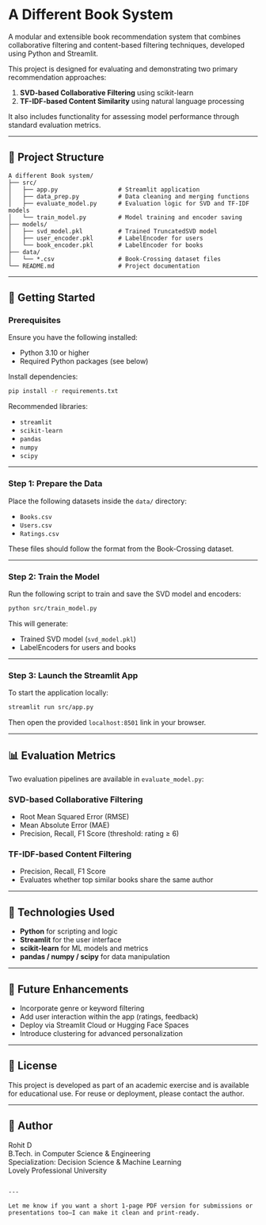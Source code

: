 # A Different Book System

A modular and extensible book recommendation system that combines collaborative filtering and content-based filtering techniques, developed using Python and Streamlit.

This project is designed for evaluating and demonstrating two primary recommendation approaches:

1. **SVD-based Collaborative Filtering** using scikit-learn
2. **TF-IDF-based Content Similarity** using natural language processing

It also includes functionality for assessing model performance through standard evaluation metrics.

---

## 📁 Project Structure

```
A different Book system/
├── src/
│   ├── app.py                 # Streamlit application
│   ├── data_prep.py           # Data cleaning and merging functions
│   ├── evaluate_model.py      # Evaluation logic for SVD and TF-IDF models
│   └── train_model.py         # Model training and encoder saving
├── models/
│   ├── svd_model.pkl          # Trained TruncatedSVD model
│   ├── user_encoder.pkl       # LabelEncoder for users
│   └── book_encoder.pkl       # LabelEncoder for books
├── data/
│   └── *.csv                  # Book-Crossing dataset files
└── README.md                  # Project documentation
```

---

## 🚀 Getting Started

### Prerequisites

Ensure you have the following installed:

- Python 3.10 or higher
- Required Python packages (see below)

Install dependencies:

```bash
pip install -r requirements.txt
```

Recommended libraries:
- `streamlit`
- `scikit-learn`
- `pandas`
- `numpy`
- `scipy`

---

### Step 1: Prepare the Data

Place the following datasets inside the `data/` directory:

- `Books.csv`
- `Users.csv`
- `Ratings.csv`

These files should follow the format from the Book-Crossing dataset.

---

### Step 2: Train the Model

Run the following script to train and save the SVD model and encoders:

```bash
python src/train_model.py
```

This will generate:
- Trained SVD model (`svd_model.pkl`)
- LabelEncoders for users and books

---

### Step 3: Launch the Streamlit App

To start the application locally:

```bash
streamlit run src/app.py
```

Then open the provided `localhost:8501` link in your browser.

---

## 📊 Evaluation Metrics

Two evaluation pipelines are available in `evaluate_model.py`:

### SVD-based Collaborative Filtering
- Root Mean Squared Error (RMSE)
- Mean Absolute Error (MAE)
- Precision, Recall, F1 Score (threshold: rating ≥ 6)

### TF-IDF-based Content Filtering
- Precision, Recall, F1 Score
- Evaluates whether top similar books share the same author

---

## 🔧 Technologies Used

- **Python** for scripting and logic
- **Streamlit** for the user interface
- **scikit-learn** for ML models and metrics
- **pandas / numpy / scipy** for data manipulation

---

## 📌 Future Enhancements

- Incorporate genre or keyword filtering
- Add user interaction within the app (ratings, feedback)
- Deploy via Streamlit Cloud or Hugging Face Spaces
- Introduce clustering for advanced personalization

---

## 📄 License

This project is developed as part of an academic exercise and is available for educational use. For reuse or deployment, please contact the author.

---

## 👤 Author

Rohit D  
B.Tech. in Computer Science & Engineering  
Specialization: Decision Science & Machine Learning  
Lovely Professional University

```

---

Let me know if you want a short 1-page PDF version for submissions or presentations too—I can make it clean and print-ready.
